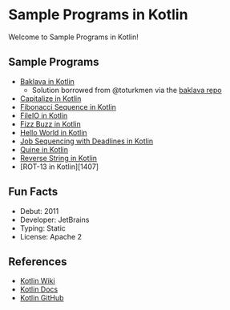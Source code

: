 # Sample Programs in Kotlin

Welcome to Sample Programs in Kotlin!

## Sample Programs

- [Baklava in Kotlin][6]
  - Solution borrowed from @toturkmen via the [baklava repo][baklava-repo]
- [Capitalize in Kotlin][10]
- [Fibonacci Sequence in Kotlin][8]
- [FileIO in Kotlin][11]
- [Fizz Buzz in Kotlin][7]
- [Hello World in Kotlin][hello-world-article]
- [Job Sequencing with Deadlines in Kotlin][13]
- [Quine in Kotlin][12]
- [Reverse String in Kotlin][9]
- [ROT-13 in Kotlin][1407]

## Fun Facts

- Debut: 2011
- Developer: JetBrains
- Typing: Static
- License: Apache 2

## References

- [Kotlin Wiki][kotlin-wiki]
- [Kotlin Docs][kotlin-docs]
- [Kotlin GitHub][kotlin-source]

[baklava-repo]: https://github.com/toturkmen/baklava
[hello-world-article]: https://therenegadecoder.com/code/hello-world-in-kotlin/
[kotlin-docs]: https://kotlinlang.org/
[kotlin-wiki]: https://en.wikipedia.org/wiki/Kotlin_(programming_language)
[kotlin-source]: https://github.com/JetBrains/kotlin

[6]: https://github.com/TheRenegadeCoder/sample-programs/issues/430
[7]: https://github.com/TheRenegadeCoder/sample-programs/issues/511
[8]: https://github.com/TheRenegadeCoder/sample-programs/issues/566
[9]: https://github.com/TheRenegadeCoder/sample-programs/issues/587
[10]: https://github.com/TheRenegadeCoder/sample-programs/issues/1393
[11]: https://github.com/TheRenegadeCoder/sample-programs/issues/1398
[12]: https://github.com/TheRenegadeCoder/sample-programs/issues/1712
[13]: https://github.com/TheRenegadeCoder/sample-programs/issues/1409
